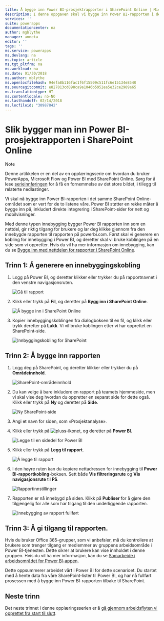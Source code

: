 ```yaml
---
title: Å bygge inn Power BI-prosjektrapporter i SharePoint Online | Microsoft Docs
description: I denne oppgaven skal vi bygge inn Power BI-rapporten i det samme SharePoint Online-området som er vert for de to listene våre.
services: ''
suite: powerapps
documentationcenter: na
author: mgblythe
manager: anneta
editor: ''
tags: ''
ms.service: powerapps
ms.devlang: na
ms.topic: article
ms.tgt_pltfrm: na
ms.workload: na
ms.date: 01/30/2018
ms.author: mblythe
ms.openlocfilehash: 94efa8b116fac1f6f15509c511fc6e15134e8540
ms.sourcegitcommit: e827813cd898ca9a1046b5952ea5e32ce2989a65
ms.translationtype: HT
ms.contentlocale: nb-NO
ms.lasthandoff: 02/14/2018
ms.locfileid: "30987842"
---
```

# <a name="embed-the-power-bi-project-report-in-sharepoint-online"></a>Slik bygger man inn Power BI-prosjektrapporten i SharePoint Online
> [!NOTE]
> Denne artikkelen er en del av en opplæringsserie om hvordan du bruker PowerApps, Microsoft Flow og Power BI med SharePoint Online. Sørg for å lese [serieinnføringen](sharepoint-scenario-intro.md) for å få en fornemmelse av det store bildet, i tillegg til relaterte nedlastinger.

Vi skal nå bygge inn Power BI-rapporten i det samme SharePoint Online-området som er vert for de to listene våre. Power BI støtter en rekke måter å bygge inn på, inkludert direkte integrering i SharePoint-sider for nett og mobilvisninger.

Med denne typen innebygging bygger Power BI rapporten inn som en nettdel, gir riktig tilgang for brukere og lar deg klikke gjennom fra den innebygde rapporten til rapporten på powerbi.com. Først skal vi generere en kobling for innebygging i Power BI, og deretter skal vi bruke koblingen på en side som vi oppretter. Hvis du vil ha mer informasjon om innebygging, kan du se [Bygge inn med nettdelen for rapporter i SharePoint Online](https://docs.microsoft.com/power-bi/service-embed-report-spo).

## <a name="step-1-generate-an-embed-link"></a>Trinn 1: Å generere en innebyggingskobling
1. Logg på Power BI, og deretter klikker eller trykker du på rapportnavnet i den venstre navigasjonsruten.
   
    ![Gå til rapport](./media/sharepoint-scenario-embed-report/08-01-01-reports.png)
2. Klikk eller trykk på **Fil**, og deretter på **Bygg inn i SharePoint Online**.
   
    ![Å bygge inn i SharePoint Online](./media/sharepoint-scenario-embed-report/08-01-02-embed-spo.png)
3. Kopier innebyggingskoblingen fra dialogboksen til en fil, og klikk eller trykk deretter på **Lukk**. Vi vil bruke koblingen etter vi har opprettet en SharePoint-side.
   
    ![Innbyggingskobling for SharePoint](./media/sharepoint-scenario-embed-report/08-01-03-embed-url.png)

## <a name="step-2-embed-the-report"></a>Trinn 2: Å bygge inn rapporten
1. Logg deg på SharePoint, og deretter klikker eller trykker du på **Områdeinnhold**.
   
    ![SharePoint-områdeinnhold](./media/sharepoint-scenario-embed-report/08-01-04-site-contents.png)
2. Du kan velge å bare inkludere en rapport på teamets hjemmeside, men vi skal vise deg hvordan du oppretter en separat side for dette også. Klikk eller trykk på **Ny** og deretter på **Side**.
   
    ![Ny SharePoint-side](./media/sharepoint-scenario-embed-report/08-01-05-new-page.png)
3. Angi et navn for siden, som «Prosjektanalyse».
4. Klikk eller trykk på ![pluss-ikonet](./media/sharepoint-scenario-embed-report/icon-plus.png), og deretter på **Power BI**.
   
    ![Legge til en sidedel for Power BI](./media/sharepoint-scenario-embed-report/08-01-06-add-page-part.png)
5. Klikk eller trykk på **Legg til rapport**.
   
    ![Å legge til rapport](./media/sharepoint-scenario-embed-report/08-01-07-add-report.png)
6. I den høyre ruten kan du kopiere nettadressen for innebygging til **Power BI-rapportkobling**-boksen. Sett både **Vis filtreringsrute** og **Vis navigasjonsrute** til **På**.
   
    ![Rapportinnstillinger](./media/sharepoint-scenario-embed-report/08-01-08-report-settings.png)
7. Rapporten er nå innebygd på siden. Klikk på **Publiser** for å gjøre den tilgjengelig for alle som har tilgang til den underliggende rapporten.
   
    ![Innebygging av rapport fullført](./media/sharepoint-scenario-embed-report/08-01-09-report-complete.png)

## <a name="step-3-grant-access-to-the-report"></a>Trinn 3: Å gi tilgang til rapporten.
Hvis du bruker Office 365-grupper, som vi anbefaler, må du kontrollere at brukere som trenger tilgang er medlemmer av gruppens arbeidsområde i Power BI-tjenesten. Dette sikrer at brukere kan vise innholdet i denne gruppen. Hvis du vil ha mer informasjon, kan du se [Samarbeide i arbeidsområdet for Power BI-appen](https://docs.microsoft.com/power-bi/service-collaborate-power-bi-workspace).

Dette oppsummerer arbeidet vårt i Power BI for dette scenarioet. Du startet med å hente data fra våre SharePoint-lister til Power BI, og har nå fullført prosessen med å bygge inn Power BI-rapporten tilbake til SharePoint.

## <a name="next-steps"></a>Neste trinn
Det neste trinnet i denne opplæringsserien er å [gå gjennom arbeidsflyten vi opprettet fra start til slutt](sharepoint-scenario-summary.md).

